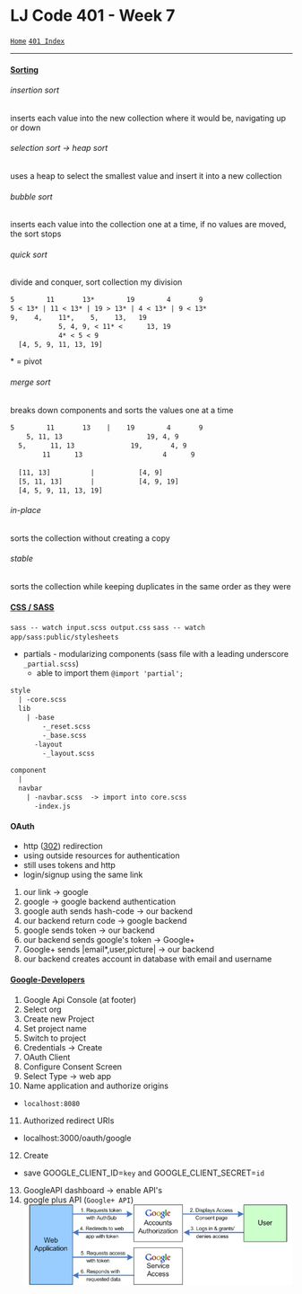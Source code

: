 # LJ Code 401 - Week 7
[`Home`](../README.md) [`401 Index`](401_README.md)
<hr>

#### [Sorting](https://en.wikipedia.org/wiki/Sorting_algorithm) 

###### insertion sort
inserts each value into the new collection where it would be, navigating up or down

###### selection sort -> heap sort
uses a heap to select the smallest value and insert it into a new collection

###### bubble sort
inserts each value into the collection one at a time, if no values are moved, the sort stops

###### quick sort
divide and conquer, sort collection my division
```
5        11       13*        19        4       9
5 < 13* | 11 < 13* | 19 > 13* | 4 < 13* | 9 < 13*
9,    4,    11*,    5,    13,   19
            5, 4, 9, < 11* <      13, 19
            4* < 5 < 9
  [4, 5, 9, 11, 13, 19]
```
\* = pivot

###### merge sort
breaks down components and sorts the values one at a time
```
5        11       13    |    19        4       9
    5, 11, 13                     19, 4, 9
  5,      11, 13              19,       4, 9
        11      13                    4      9

  [11, 13]          |           [4, 9]        
  [5, 11, 13]       |           [4, 9, 19]        
  [4, 5, 9, 11, 13, 19]        
```

###### in-place
sorts the collection without creating a copy

###### stable
sorts the collection while keeping duplicates in the same order as they were

#### [CSS / SASS](http://sass-lang.com/guide)
`sass -- watch input.scss output.css`
`sass -- watch app/sass:public/stylesheets`

- partials - modularizing components (sass file with a leading underscore `_partial.scss`)
  - able to import them `@import 'partial';`

```
style
  | -core.scss
  lib
    | -base
        -_reset.scss
        -_base.scss
      -layout
        -_layout.scss
```
```
component
  | 
  navbar
    | -navbar.scss  -> import into core.scss
      -index.js
```

#### OAuth
- http ([302](en.wikipedia.org/wiki/HTTP_302)) redirection
- using outside resources for authentication
- still uses tokens and http
- login/signup using the same link

1. our link -> google
2. google -> google backend authentication
3. google auth sends hash-code -> our backend
4. our backend return code -> google backend
5. google sends token -> our backend
6. our backend sends google's token -> Google+
7. Google+ sends |email*,user,picture| -> our backend
8. our backend creates account in database with email and username

#### [Google-Developers](developers.google.com)
1. Google Api Console (at footer)
2. Select org
3. Create new Project
4. Set project name
5. Switch to project
6. Credentials -> Create
7. OAuth Client
8. Configure Consent Screen
9. Select Type -> web app
10. Name application and authorize origins
  - `localhost:8080`
11. Authorized redirect URIs
  - localhost:3000/oauth/google
12. Create 
  - save GOOGLE\_CLIENT\_ID=`key` and GOOGLE\_CLIENT\_SECRET=`id`
13. GoogleAPI dashboard -> enable API's
14. google plus API (`Google+ API`)
![oauth](../assets/oauth-diagram.png)